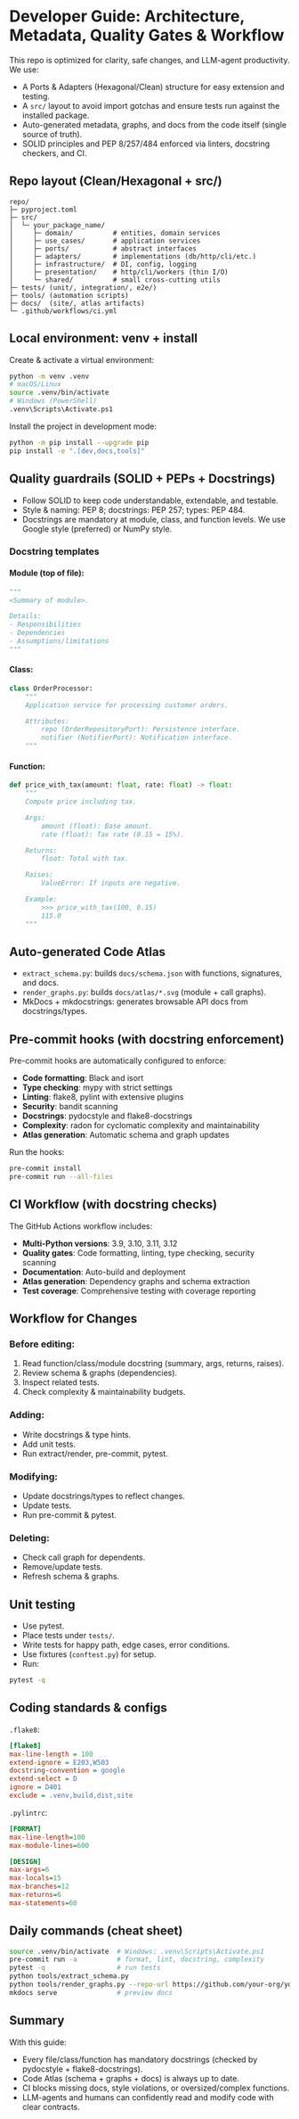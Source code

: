 # Developer Guide: Architecture, Metadata, Quality Gates & Workflow

This repo is optimized for clarity, safe changes, and LLM-agent productivity. We use:

- A Ports & Adapters (Hexagonal/Clean) structure for easy extension and testing.
- A `src/` layout to avoid import gotchas and ensure tests run against the installed package.
- Auto-generated metadata, graphs, and docs from the code itself (single source of truth).
- SOLID principles and PEP 8/257/484 enforced via linters, docstring checkers, and CI.

## Repo layout (Clean/Hexagonal + src/)

```
repo/
├─ pyproject.toml
├─ src/
│  └─ your_package_name/
│     ├─ domain/          # entities, domain services
│     ├─ use_cases/       # application services
│     ├─ ports/           # abstract interfaces
│     ├─ adapters/        # implementations (db/http/cli/etc.)
│     ├─ infrastructure/  # DI, config, logging
│     ├─ presentation/    # http/cli/workers (thin I/O)
│     └─ shared/          # small cross-cutting utils
├─ tests/ (unit/, integration/, e2e/)
├─ tools/ (automation scripts)
├─ docs/  (site/, atlas artifacts)
└─ .github/workflows/ci.yml
```

## Local environment: venv + install

Create & activate a virtual environment:

```bash
python -m venv .venv
# macOS/Linux
source .venv/bin/activate
# Windows (PowerShell)
.venv\Scripts\Activate.ps1
```

Install the project in development mode:

```bash
python -m pip install --upgrade pip
pip install -e ".[dev,docs,tools]"
```

## Quality guardrails (SOLID + PEPs + Docstrings)

- Follow SOLID to keep code understandable, extendable, and testable.
- Style & naming: PEP 8; docstrings: PEP 257; types: PEP 484.
- Docstrings are mandatory at module, class, and function levels. We use Google style (preferred) or NumPy style.

### Docstring templates

#### Module (top of file):

```python
"""
<Summary of module>.

Details:
- Responsibilities
- Dependencies
- Assumptions/limitations
"""
```

#### Class:

```python
class OrderProcessor:
    """
    Application service for processing customer orders.

    Attributes:
        repo (OrderRepositoryPort): Persistence interface.
        notifier (NotifierPort): Notification interface.
    """
```

#### Function:

```python
def price_with_tax(amount: float, rate: float) -> float:
    """
    Compute price including tax.

    Args:
        amount (float): Base amount.
        rate (float): Tax rate (0.15 = 15%).

    Returns:
        float: Total with tax.

    Raises:
        ValueError: If inputs are negative.

    Example:
        >>> price_with_tax(100, 0.15)
        115.0
    """
```

## Auto-generated Code Atlas

- `extract_schema.py`: builds `docs/schema.json` with functions, signatures, and docs.
- `render_graphs.py`: builds `docs/atlas/*.svg` (module + call graphs).
- MkDocs + mkdocstrings: generates browsable API docs from docstrings/types.

## Pre-commit hooks (with docstring enforcement)

Pre-commit hooks are automatically configured to enforce:

- **Code formatting**: Black and isort
- **Type checking**: mypy with strict settings
- **Linting**: flake8, pylint with extensive plugins
- **Security**: bandit scanning
- **Docstrings**: pydocstyle and flake8-docstrings
- **Complexity**: radon for cyclomatic complexity and maintainability
- **Atlas generation**: Automatic schema and graph updates

Run the hooks:

```bash
pre-commit install
pre-commit run --all-files
```

## CI Workflow (with docstring checks)

The GitHub Actions workflow includes:

- **Multi-Python versions**: 3.9, 3.10, 3.11, 3.12
- **Quality gates**: Code formatting, linting, type checking, security scanning
- **Documentation**: Auto-build and deployment
- **Atlas generation**: Dependency graphs and schema extraction
- **Test coverage**: Comprehensive testing with coverage reporting

## Workflow for Changes

### Before editing:

1. Read function/class/module docstring (summary, args, returns, raises).
2. Review schema & graphs (dependencies).
3. Inspect related tests.
4. Check complexity & maintainability budgets.

### Adding:

- Write docstrings & type hints.
- Add unit tests.
- Run extract/render, pre-commit, pytest.

### Modifying:

- Update docstrings/types to reflect changes.
- Update tests.
- Run pre-commit & pytest.

### Deleting:

- Check call graph for dependents.
- Remove/update tests.
- Refresh schema & graphs.

## Unit testing

- Use pytest.
- Place tests under `tests/`.
- Write tests for happy path, edge cases, error conditions.
- Use fixtures (`conftest.py`) for setup.
- Run:

```bash
pytest -q
```

## Coding standards & configs

`.flake8`:

```ini
[flake8]
max-line-length = 100
extend-ignore = E203,W503
docstring-convention = google
extend-select = D
ignore = D401
exclude = .venv,build,dist,site
```

`.pylintrc`:

```ini
[FORMAT]
max-line-length=100
max-module-lines=600

[DESIGN]
max-args=6
max-locals=15
max-branches=12
max-returns=6
max-statements=60
```

## Daily commands (cheat sheet)

```bash
source .venv/bin/activate  # Windows: .venv\Scripts\Activate.ps1
pre-commit run -a          # format, lint, docstring, complexity
pytest -q                  # run tests
python tools/extract_schema.py
python tools/render_graphs.py --repo-url https://github.com/your-org/your-repo/blob/main
mkdocs serve               # preview docs
```

## Summary

With this guide:

- Every file/class/function has mandatory docstrings (checked by pydocstyle + flake8-docstrings).
- Code Atlas (schema + graphs + docs) is always up to date.
- CI blocks missing docs, style violations, or oversized/complex functions.
- LLM-agents and humans can confidently read and modify code with clear contracts.
